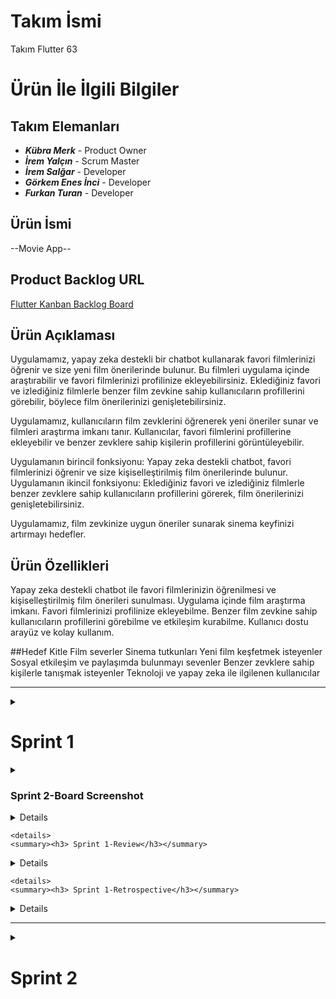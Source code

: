 # **Takım İsmi**

Takım Flutter 63

# Ürün İle İlgili Bilgiler

## Takım Elemanları
- ***Kübra Merk*** - Product Owner 
- ***İrem Yalçın*** - Scrum Master
- ***İrem Salğar*** - Developer
- ***Görkem Enes İnci*** - Developer
- ***Furkan Turan*** - Developer

## Ürün İsmi

--Movie App--

## Product Backlog URL
[Flutter Kanban Backlog Board](https://kanbanflow.com/board/a7S5wrs)


## Ürün Açıklaması

Uygulamamız, yapay zeka destekli bir chatbot kullanarak favori filmlerinizi öğrenir ve size yeni film önerilerinde bulunur. Bu filmleri uygulama içinde araştırabilir ve favori filmlerinizi profilinize ekleyebilirsiniz. Eklediğiniz favori ve izlediğiniz filmlerle benzer film zevkine sahip kullanıcıların profillerini görebilir, böylece film önerilerinizi genişletebilirsiniz.

Uygulamamız, kullanıcıların film zevklerini öğrenerek yeni öneriler sunar ve filmleri araştırma imkanı tanır. Kullanıcılar, favori filmlerini profillerine ekleyebilir ve benzer zevklere sahip kişilerin profillerini görüntüleyebilir.

Uygulamanın birincil fonksiyonu: Yapay zeka destekli chatbot, favori filmlerinizi öğrenir ve size kişiselleştirilmiş film önerilerinde bulunur.
Uygulamanın ikincil fonksiyonu: Eklediğiniz favori ve izlediğiniz filmlerle benzer zevklere sahip kullanıcıların profillerini görerek, film önerilerinizi genişletebilirsiniz.

Uygulamamız, film zevkinize uygun öneriler sunarak sinema keyfinizi artırmayı hedefler.

## Ürün Özellikleri
Yapay zeka destekli chatbot ile favori filmlerinizin öğrenilmesi ve kişiselleştirilmiş film önerileri sunulması.
Uygulama içinde film araştırma imkanı.
Favori filmlerinizi profilinize ekleyebilme.
Benzer film zevkine sahip kullanıcıların profillerini görebilme ve etkileşim kurabilme.
Kullanıcı dostu arayüz ve kolay kullanım.

##Hedef Kitle
Film severler
Sinema tutkunları
Yeni film keşfetmek isteyenler
Sosyal etkileşim ve paylaşımda bulunmayı sevenler
Benzer zevklere sahip kişilerle tanışmak isteyenler
Teknoloji ve yapay zeka ile ilgilenen kullanıcılar




  ---


  <details>
    <summary><h1>Sprint 1</h1></summary>


  <details>




- **Sprint içinde tamamlanması tahmin edilen puan**: 100 Puan


- **Puan tamamlama mantığı**: Toplamda proje boyunca tamamlanması gereken 340 puanlık backlog bulunmaktadır. 3 sprint'e bölündüğünde ilk sprint'in en azından 100 ile başlaması gerektiğine karar verildi.

# Sprint 1 - Notlar

- Proje yönetimi için kanban kullanılmasına karar verildi.
- Yapay zeka destekli chatbot ile favori filmlerinizin öğrenilmesi ve kişiselleştirilmiş film önerileri sunulmasına karar verildi.
- Chatbot için Gemini kullanılmasına karar verildi.
- Uygulama içinde film araştırma imkanı sağlanmasına karar verildi.
- Favori filmlerinizi profilinize ekleyebilme özelliği eklendi.
- Benzer film zevkine sahip kullanıcıların profillerini görebilme ve etkileşim kurabilme özelliği eklenmesine karar verildi.
- Kullanıcı dostu arayüz ve kolay kullanım imkanı sunulması sağlandı.


  <details>
    <summary><h3> Sprint 1-Daily Scrum Screenshot</h3></summary>


  <details>

![13a0885e-12d8-43f9-b614-4a503e026d91](https://github.com/iremsalgar/63/assets/74204825/4f755578-5667-4590-9a60-3cfb6e9fc89a)
![1cb8d475-646c-4dce-b513-d9b75629efa5](https://github.com/iremsalgar/63/assets/74204825/09757a3a-92c1-422e-b40c-4aa1d52a373f)
![21d4c292-2650-48ce-aa5c-65531c2a3063](https://github.com/iremsalgar/63/assets/74204825/62e159f2-c4b9-45f2-b908-d07955d40a16)
![ca83fa2e-5002-4a9a-a1b1-1253b3110841](https://github.com/iremsalgar/63/assets/74204825/5afd9f7c-5a52-4739-97ee-e659715cfba7)
![88e53d39-b924-436f-9417-400c126cfd7b](https://github.com/iremsalgar/63/assets/74204825/8fb90d70-97f0-4605-b38d-6c45ee198fb1)
![dbde9618-a993-4495-976e-d97bc2a6556a](https://github.com/iremsalgar/63/assets/74204825/de4370e7-0c92-4a13-afed-3b441a11e2b4)


  </details>

  </details>


  <details>
    <summary><h3> Sprint 2-Board Screenshot</h3></summary>


  <details>
    
- ![33408372-35f5-4a6f-8bea-45c13e7a5408](https://github.com/iremsalgar/63/assets/74204825/d89d1b53-3825-41c5-881f-377196408f5e)

  </details>

  </details>


    <details>
      
      <summary><h3> Sprint 1-Ürün Durumu Screenshot</h3></summary>


  <details>

- **Ürün Durumu**: Ekran görüntüleri:

![4e20fa80-8f9d-432a-80c3-e43bbd560172](https://github.com/iremsalgar/63/assets/74204825/c0726192-c28d-4fe3-88b7-2e4386668870)
![0da68ba0-5df0-491e-a194-882a6cd435e0](https://github.com/iremsalgar/63/assets/74204825/90e96ef3-74f2-482b-b9ad-ba6c7f4c5bb7)
![8eaee885-90de-4d2e-9c09-8a7d54075fd8](https://github.com/iremsalgar/63/assets/74204825/9078f45a-e810-472c-b360-6a92b805a630)
![60b91a42-c03f-48e6-bbb4-c8be2fb98a73](https://github.com/iremsalgar/63/assets/74204825/cf9aa106-1cf4-4112-bd42-5a7a13d019fb)
![7c4d072a-1442-411d-b226-368087c9bae3](https://github.com/iremsalgar/63/assets/74204825/05bb6de2-820d-4939-b122-5a2d18d0d61f)
![095142b2-6a80-4654-b777-f8c1ce89a946](https://github.com/iremsalgar/63/assets/74204825/e42b805a-ec3f-4f3d-80ee-651b36a1fa66)


  </details>

  </details>


    <details>
    <summary><h3> Sprint 1-Review</h3></summary>


  <details>

  **Sprint Review**: 
    -Bu sprint için , Navigation Bar ve ChatBot kodlanmıştır ve genel görünüm halledilmeye çalışılmıştır.


  </details>

  </details>


    <details>
    <summary><h3> Sprint 1-Retrospective</h3></summary>


  <details>

 **Sprint Retrospective:**
-Müsaitlik durumlarına göre herkese görev atanmışıtr.
-Olası durumlara göre risk planı yapılmıştır.
-Toplantılar için daha uygun saatlere karar verilmiştir.
 
  </details>

  </details>


  </details>

  </details>

  ---


  <details>
    <summary><h1>Sprint 2</h1></summary>


  <details>

  - **Sprint içinde tamamlanması tahmin edilen puan**: 175 Puan

  - **Puan tamamlama mantığı**: Toplamda proje boyunca tamamlanması gereken 340 puanlık backlog bulunmaktadır. 3 sprint'e bölündüğünde ikinci sprint'in en azından 175 olması gerektiğine karar verildi.


# Sprint 2- Not

-Retrospective toplantısından sonra bir toplantı daha yapılmıştır ve bu toplantı sonucunda tam olarak yapılması gerekenlere detaylıca karar verilmiştir.

![toplantı fotik](https://github.com/user-attachments/assets/2a44ab5a-e8f6-46ba-8df3-b6a5ac3f5996)

**BAŞLIKLARA GÖRE PLANLANAN UYGULAMA ÖZELLİKLERİ**

- **Profil**:(25p)
    - Kullanıcı bilgileri
    - Editleme
    - Profil Resmi Ekleme
    - Uygulama İçi Görsel Paketi Kullanılabilmesi  
    - Koleksiyonların Profilde Gözükmesi
    - Arkadaş Ekleme Çıkarma Butonu
    - Mesajlaşma Butonu
    - Favorilerin Kaçta Kaç (27/81) Olduğunu Gösteren Alan 
    - Firebase'e bağlama
    - Ayarlar
    - Dark Mode

- **ChatBot**:(25p)
    - Yapılmış olan ChatBot'un daha nitelikli olması için eğitilmesine karar verildi.

- **Anasayfa**:(25p)
    - Popüler Filmlerin Gözüktüğü Bir Alan
    - Kırmızı Hap Rastgele Dizi Önerisi
    - Mavi Hap Rastgele Film Önerisi
    - Mesajlara Erişme Butonu
    - Film Zevki Uyan Kullanıcıları Gösteren Tablo
  
- **Film Aratma**:(25p)
    - Filmleri Aratma
    - Kişileri Aratma
    - Görsel Düzenlilik
    - Favorilere Ekleme
    - Koleksiyona Ekleme
     
- **Giriş Ekranı**:(25p)
    - Firebase
    - Login Page
    - Register Page
    - Google İle Üye Olma
    - Şifre Politikası
    - Kullanıcı Rıza Metni
    - UI tasarım

- **Navbar**(25p)

- **Favoriler**:(25p)
    - Poster Görünümü
    - Alfabetik Sıralama
    - Tıklandığında Detayları Gösteren Açılır Ekran
      




  <details>
    <summary><h3> Sprint 2-Daily Scrum Screenshot</h3></summary>


  <details>
  
    ![1](https://github.com/user-attachments/assets/725b5730-ec0f-4939-b6aa-a6f8d21a8fbd)
    ![2](https://github.com/user-attachments/assets/1a39d59c-488e-4095-9821-3df6adca5ba5)
    ![3](https://github.com/user-attachments/assets/6617fe37-5080-404e-a743-1d37f2faf960)
    ![4](https://github.com/user-attachments/assets/73972f3b-4dac-49a9-89bf-d497208ccd68)
    ![5](https://github.com/user-attachments/assets/80718b7d-b1e9-4fa2-95cd-98d407cab9cd)
    ![6](https://github.com/user-attachments/assets/ea89cf20-042c-4043-8a1b-d6453e2a07f2)
    ![7](https://github.com/user-attachments/assets/eccf4086-ae4f-49e9-81f6-12517d7d7c63)
    ![8](https://github.com/user-attachments/assets/9c8f0823-3152-49b7-9d0f-af68c99d8e55)
    ![9](https://github.com/user-attachments/assets/b6ee1024-8199-4371-848b-a07213f73700)
    ![10](https://github.com/user-attachments/assets/daaa2ca6-6762-4c00-8167-95255d6b055f)
    ![11](https://github.com/user-attachments/assets/e9160311-7360-4a43-b5b0-a2d175d55c9c)
    ![12](https://github.com/user-attachments/assets/f7980c9d-5c29-4bf1-8b3b-d8d2de85878f)
    ![13](https://github.com/user-attachments/assets/4ca24e61-9cc4-45ac-80b7-8435a3ecc47f)
    ![14](https://github.com/user-attachments/assets/7fb2cc11-a923-47bb-b105-be86b5f80dd4)

  </details>

  </details>

  <details>
    <summary><h3> Sprint 2-Board Screenshot</h3></summary>


  <details>
  Sprint board screenshotları:
    
   ![kanban](https://github.com/user-attachments/assets/dab9d0d4-b39d-4264-889b-5b05cc357e31)

  </details>

  </details>

    <details>
      <summary><h3> Sprint 2-Ürün Durumu Screenshot</h3></summary>


  <details>

  - **Ürün Durumu**: Ekran görüntüleri:
 
  ![urun1](https://github.com/user-attachments/assets/48bb4a97-735c-4788-b3e0-101838f5b49c)
  ![urun2](https://github.com/user-attachments/assets/80bef7d3-057a-464b-a6ce-a27a0923688c)
  ![urun3](https://github.com/user-attachments/assets/ee2bae88-34c0-4a95-a6aa-b9fadb980b50)
  ![urun4](https://github.com/user-attachments/assets/071eac7d-693c-49ab-8997-75d3b33ce92e)
  ![urun5](https://github.com/user-attachments/assets/a544fd6c-0897-406a-8eca-adcfca583e5d)
  ![urun6](https://github.com/user-attachments/assets/29ea698c-bd0e-4894-b94a-b8b96361acf5)
  ![urun7](https://github.com/user-attachments/assets/0dbd16e7-3a9d-4e3e-ad5d-c5847184d1c8)
  ![urun8](https://github.com/user-attachments/assets/c109d958-5231-4155-a22c-832895a88053)
  ![urun9](https://github.com/user-attachments/assets/4b0f1281-776c-4cef-b934-cd8041660a1b)
  ![urun10](https://github.com/user-attachments/assets/f7e6c7d9-68c6-4f02-936f-1cd0b8ff0bf2)

 
 
  </details>

  </details>


    <details>
    <summary><h3> Sprint 2-Review</h3></summary>


  <details>

  - **Sprint Review**:
    - Sprint 2'nin sonunda ekip ile toplanılmış ve Sprint gözden geçirilmiştir.Uygulama detayları gözden geçirilmiştir.
    - ChatBot'un tam olarak entegre edilmesi hariç diğer tüm hedeflere ulaşılmıştır.
    - Genel anlamda uygulama çalışabilir durumdadır.Sprint notlarında belirtilen özellikler sağlanmıştır.
 


  </details>

  </details>

  <details>
    <summary><h3> Sprint 2-Retrospective</h3></summary>


  <details>

  - **Sprint Retrospective**:
    - Sprint 2 için alınan puan 150'dir. Chatbot entegresi diğer sprint'e kalmıştır.
    - Sprint puanlamasının daha detaylı ele alınmasına karar verilmiştir. 
    - Kişilerin hangi tarihlerde müsait olabileceği hakkında konuşulmuş, yeni sprint için görev ataması yapılacak detaylı bir toplantı daha planlanmıştır.

  </details>

  </details>



  </details>


  </details>
